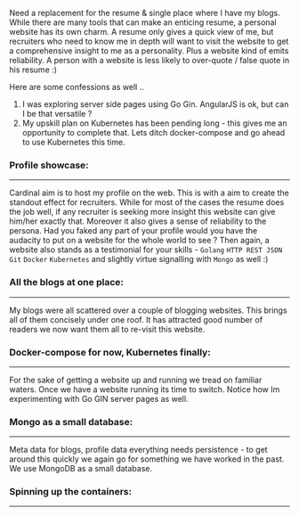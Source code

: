 Need a replacement for the resume & single place where I have my blogs. 
While there are many tools that can make an enticing resume, a personal website has its own charm. A resume only gives a quick view of me, but recruiters who need to know me in depth will want to visit the website to get a comprehensive insight to me as a personality. Plus a website kind of emits reliability. A person with a website is less likely to over-quote / false quote in his resume :)

Here are some confessions as well .. 

1. I was exploring server side pages using Go Gin. AngularJS is ok, but can I be that versatile ?
2. My upskill plan on Kubernetes has been pending long - this gives me an opportunity to complete that. Lets ditch docker-compose and go ahead to use Kubernetes this time. 

### Profile showcase:
-----
Cardinal aim is to host my profile on the web. This is with a aim to create the standout effect for recruiters. While for most of the cases the resume does the job well, if any recruiter is seeking more insight this website can give him/her exactly that. Moreover it also gives a sense of reliability to the persona. Had you faked any part of your profile would you have the audacity to put on a website for the whole world to see ?
Then again, a website also stands as a testimonial for your skills - `Golang` `HTTP REST JSON` `Git` `Docker` `Kubernetes` and slightly virtue signalling with `Mongo` as well :)

### All the blogs at one place:
------
My blogs were all scattered over a couple of blogging websites. This brings all of them concisely under one roof. It has attracted good number of readers we now want them all to re-visit this website.

### Docker-compose for now, Kubernetes finally:
-----
For the sake of getting a website up and running we tread on familiar waters. Once we have a website running its time to switch. Notice how Im experimenting with Go GIN server pages as well.

### Mongo as a small database:
--------
Meta data for blogs, profile data everything needs persistence - to get around this quickly we again go for something we have worked in the past.
We use MongoDB as a small database.

### Spinning up the containers:
-------
